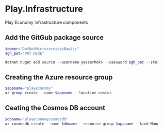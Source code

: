 # Play.Infrastructure
Play Economy Infrastructure components

## Add the GitGub package source
```powershell
$owner="DotNetMicroservicesBasics"
$gh_pat="PAT HERE"

dotnet nuget add source --username yasserMokh --password $gh_pat --store-password-in-clear-text --name github "https://nuget.pkg.github.com/$owner/index.json"
```

## Creating the Azure resource group
```powershell
$appname="playeconomy"
az group create --name $appname --location eastus
```

## Ceating the Cosmos DB account
```powershell
$dbname="playeconomycosmosdb"
az cosmosdb create --name $dbname --resource-group $appname --kind MongoDB --enable-free-tier 
```